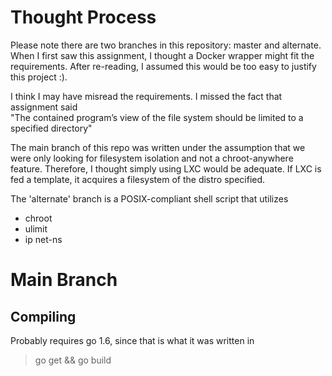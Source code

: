 # Thought Process
Please note there are two branches in this repository: master and alternate.
When I first saw this assignment, I thought a Docker wrapper might fit the 
requirements. After re-reading, I assumed this would be too easy to justify 
this project :).  

I think I may have misread the requirements. I missed the fact that 
assignment said  
"The contained program’s view of the file system should be limited to a
 specified directory"  

The main branch of this repo was written under the assumption that we were 
only looking for filesystem isolation and not a chroot-anywhere feature. 
Therefore, I thought simply using LXC would be adequate. If LXC is fed a 
template, it acquires a filesystem of the distro specified.


The 'alternate' branch is a POSIX-compliant shell script that utilizes
* chroot
* ulimit
* ip net-ns

# Main Branch
## Compiling
Probably requires go 1.6, since that is what it was written in  
>go get && go build
